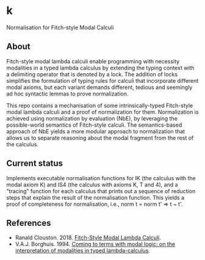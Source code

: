 # k

Normalisation for Fitch-style Modal Calculi

## About

Fitch-style modal lambda calculi enable programming with necessity
modalities in a typed lambda calculus by extending the typing context
with a delimiting operator that is denoted by a lock. The addition of
locks simplifies the formulation of typing rules for calculi that
incorporate different modal axioms, but each variant demands different,
tedious and seemingly ad hoc syntactic lemmas to prove normalization.

This repo contains a mechanisation of some intrinsically-typed
Fitch-style modal lambda calculi and a proof of normalization for them.
Normalization is achieved using normalization by evaluation
(NbE), by leveraging the possible-world semantics of
Fitch-style calculi. The semantics-based approach
of NbE yields a more modular approach to normalization
that allows us to separate reasoning about the modal fragment
from the rest of the calculus.

## Current status

Implements executable normalisation functions for IK (the calculus
with the modal axiom K) and IS4 (the calculus with axioms K, T and 4),
and a "tracing" function for each calculus that prints out a
sequence of reduction steps that explain the result of the
normalisation function. This yields a proof of completeness
for normalisation, i.e., norm t = norm t' => t ~ t'.

## References

* Ranald Clouston. 2018. [Fitch-Style Modal Lambda Calculi](https://arxiv.org/abs/1710.08326).
* V.A.J. Borghuis. 1994. [Coming to terms with modal logic: on the interpretation of modalities in typed lambda-calculus](https://research.tue.nl/en/publications/coming-to-terms-with-modal-logic-on-the-interpretation-of-modalit).

